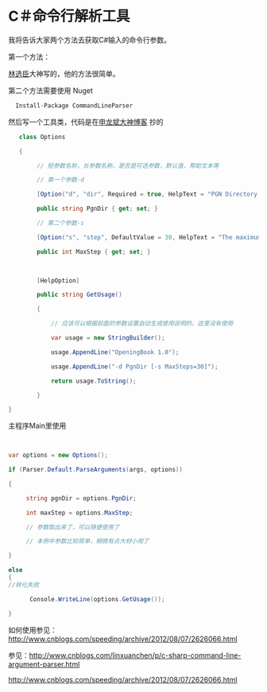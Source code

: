 # C＃命令行解析工具

我将告诉大家两个方法去获取C#输入的命令行参数。



<!--more-->

第一个方法：

[林选臣](http://www.cnblogs.com/linxuanchen/p/c-sharp-command-line-argument-parser.html)大神写的，他的方法很简单。

第二个方法需要使用 Nuget


```csharp
  Install-Package CommandLineParser
```

然后写一个工具类，代码是在[申龙斌大神博客](http://www.cnblogs.com/speeding/archive/2012/08/07/2626066.html) 抄的


```csharp
   class Options

   {

        // 短参数名称，长参数名称，是否是可选参数，默认值，帮助文本等

        // 第一个参数-d

        [Option("d", "dir", Required = true, HelpText = "PGN Directory to read.")]

        public string PgnDir { get; set; }

        // 第二个参数-s

        [Option("s", "step", DefaultValue = 30, HelpText = "The maximum steps in PGN game to process.")]

        public int MaxStep { get; set; }

       

        [HelpOption]

        public string GetUsage()

        {

            // 应该可以根据前面的参数设置自动生成使用说明的，这里没有使用

            var usage = new StringBuilder();

            usage.AppendLine("OpeningBook 1.0");

            usage.AppendLine("-d PgnDir [-s MaxSteps=30]");

            return usage.ToString();

        }

}
```

 主程序Main里使用

```csharp
 

var options = new Options();

if (Parser.Default.ParseArguments(args, options))

{

     string pgnDir = options.PgnDir;

     int maxStep = options.MaxStep;

     // 参数取出来了，可以随便使用了

     // 本例中参数比较简单，稍微有点大材小用了

}

else  
{
//转化失败

      Console.WriteLine(options.GetUsage());

}
```



如何使用参见：http://www.cnblogs.com/speeding/archive/2012/08/07/2626066.html



参见：http://www.cnblogs.com/linxuanchen/p/c-sharp-command-line-argument-parser.html

http://www.cnblogs.com/speeding/archive/2012/08/07/2626066.html